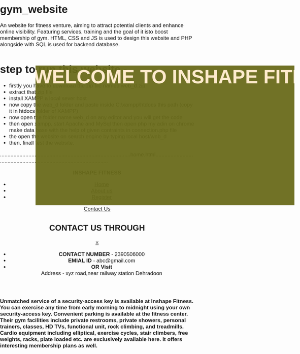 # gym_website
An website for fitness venture, aiming to attract potential clients and enhance online visibility. Featuring services, training and the goal of it isto boost membership of gym. HTML, CSS and JS is used to design this website and PHP alongside with SQL is used for backend database.
# step to run this website -
- firstly you have to download the zip file named web_d.zip
- extract that zip file
- install XAMPP a local sever host
- now copy the web_d folder and paste inside C:\xampp\htdocs this path (copy it in htdocs folder of XAMPP)
- now open the folder name web_d on any editor and you will get the code
- then open xampp, start Apache and MySql then open php my adin on chrome make data base with the help of given contraints in connection.php file
- the open the website on search engine by typing local host/web_d
- then, finall test the website.


.......................................................................................home.html.................................................................................................


<!DOCTYPE html>
<html lang="en">
  <head>
    <meta charset="UTF-8" />
    <meta http-equiv="X-UA-Compatible" content="IE=edge" />
    <meta name="viewport" content="width=device-width, initial-scale=1.0" />
    <title>INSHAPE FITNESS</title>
  </head>
  <link rel="stylesheet" href="css/style.css" />
  <style>
    body {
      font-family: "Roboto Mono", monospace;
      font-family: "Rubik", sans-serif;
      margin: 0px;
      padding: 0px;
      background: url("img/bg.jpg");
    }
    #page-container {
  position: relative;
  min-height: 160%;
}

#content-wrap {
  min-height: 160%;   /* Footer height */
}
#footer .fb {
background-color: rgba(26, 25, 25, 0.87);
color: blanchedalmond;
height: 30px;
text-align: center;
position: absolute;
bottom: 0px;
left: 0px;
padding-top: 20px;
width: 100%;
}
.h3 {
  background-color: #6a6b1bf2;;
    color: blanchedalmond;
    text-align: center;
    position: absolute;
    top: 160px;
    left: 112px;
    width: 85%;
    height: 11%;
    font-size: 61px;
    behavior: alternate;
    direction: left;
}
  </style>
  <body>
    <header class="header">
      <!-- left for logo -->
      <div class="left">
        <img
          src="https://inshape.net/wp-content/uploads/2019/04/cropped-logo-1-142x100.png"
          alt=""
        />
        <div><b> INSHAPE FITNESS</b></div>
      </div>
      <!-- mid for nav -->
      <div class="mid">
        <ul class="navbar">
          <li><a href="home.html">Home</a></li>
          <li><a href="about us.html">About us</a></li>
          <li><a href="register.html">Register</a></li>
        </ul>
      </div>
      <!-- right for buttons -->
      <div class="right">
        <a class="btn" href="#popup1">Contact Us</a>
      </div>
      <div id="popup1" class="overlay">
        <div class="popup">
          <h2>CONTACT US THROUGH</h2>
          <a class="close" href="#">&times;</a>
          <div class="content">
            <ul>
              <li><b>CONTACT NUMBER</b> - 2390506000</li>
              <li><b>EMIAL ID</b> - abc@gmail.com</li>
              <li>
                <b>OR Visit</b> <br />
                Address - xyz road,near railway station Dehradoon
              </li>
            </ul>
          </div>
        </div>
      </div>
    </header>
    <h3 class="h3">
      <marquee behavior="alternate" direction="left">
        WELCOME TO INSHAPE FITNESS
      </marquee>
    </h3>
    <div class="paragraph">
        <img
          src="https://www.bodybuilding.com/images/2021/march/what-is-the-best-5-day-workout-split-header-960x540.jpg"
          alt=""
          align="right"
        />
        <p>
          <b>
            Unmatched service of a security-access key is available at Inshape
            Fitness. You can exercise any time from early morning to midnight
            using your own security-access key. Convenient parking is available at
            the fitness center. Their gym facilities include private restrooms,
            private showers, personal trainers, classes, HD TVs, functional unit,
            rock climbing, and treadmills. Cardio equipment including elliptical,
            exercise cycles, stair climbers, free weights, racks, plate loaded
            etc. are exclusively available here. It offers interesting membership
            plans as well.
          </b>
        </p>
      </div>
      <div id="page-container">
        <div id="content-wrap">
          <!-- all other page content -->
        </div>
        <footer id="footer">
          <div class="fb">
            &copy; Inshape Fitness (designed by amitesh)
            </div>
        </footer>
        </div>
    </body>
    </html>


.......................................................................................about.html.................................................................................................


<!DOCTYPE html>
<html lang="en">
  <head>
    <meta charset="UTF-8" />
    <meta http-equiv="X-UA-Compatible" content="IE=edge" />
    <meta name="viewport" content="width=device-width, initial-scale=1.0" />
    <title>Inshape Fitness</title>
  </head>
  <link rel="stylesheet" href="css/style.css" />
  <link rel="stylesheet" href="start.html">
  <style>
        body {
      font-family: "Roboto Mono", monospace;
      font-family: "Rubik", sans-serif;
      margin: 0px;
      padding: 0px;
      background: rgb(3, 96, 112);
      height: 160%;
    }
    .aboutus {
    margin: 190px 0px;
    padding: 200px 0px;
    background-color: rgba(34, 30, 30, 0.911);
    height: 795px;
}
.aboutus .h1 {
  font-size: 52px;
    color: #06D85F;
    font-family: "Apple Chancery", cursive;
    margin: -205px 0px;
    padding: 25px 0px;
    width: 100%;
    text-align: center;
    height: 100px;
}
.about1 img {
  height: 247px;
    padding: -1px 10px;
    margin: 242px -18px;
}
.about1 p {
  height: 209px;
    text-align: left;
    padding: -5px 358px;
    margin: -475px 504px;
    width: 46%;
    font-size: 22px;
    font-style: italic;
    background-color: rgba(243, 116, 42, 0.712);
}
.about2 img {
  height: 311px;
    padding: -81px 0px;
    margin: -24px 0px;
}
.about2 p {
  height: 256px;
    text-align: left;
    padding: 3px 10px;
    margin: 570px 61px;
    width: 55%;
    font-size: 22px;
    font-style: italic;
    background-color: rgba(240, 255, 240, 0.671);
}
.about3 img {
  height: 311px;
    padding: 7px 0px;
    margin: -51px 0px;
}
.about3 p {
  height: 232px;
    text-align: left;
    padding: 3px 0px;
    margin: -451px 526px;
    width: 48%;
    font-size: 22px;
    font-style: italic;
    background-color: rgba(59, 202, 23, 0.671);
}
#page-container {
  position: relative;
  min-height: 160%;
}

#content-wrap {
  min-height: 160%;   /* Footer height */
}

#footer {
  position: absolute;
  background-color: black;
  bottom: 0;
  width: 100%;
  height: 40%           /* Footer height */
}
#footer .fb {
background-color: rgba(26, 25, 25, 0.87);
color: blanchedalmond;
height: 30px;
text-align: center;
position: absolute;
bottom: 0px;
left: 0px;
padding-top: 20px;
width: 100%;
}
.h2 {
  background-color: rgba(26, 25, 25, 0.87);
    color: blanchedalmond;
    text-align: center;
    position: absolute;
    bottom: 377px;
    left: 0px;
    width: 100%;
    height: 16%;
    font-size: 61px;
}
.slideshow {
  position: absolute;
    bottom: 362px;
    left: 377px;
    width: 580px;
    height: 12%;
}
.numbertext {
  color: #f2f2f2;
  font-size: 12px;
  padding: 8px 12px;
  position: absolute;
  top: 0;
  background-color: blue;
}
.dotcls {
  position: absolute;
    bottom: 62px;
    left: 560px;
}
.dot {
  height: 17px;
  width: 17px;
  background-color: #bbb;
  border-radius: 50%;
  display: inline-block;
  transition: background-color 0.6s ease;
}
.active {
  background-color: red;
}

/* Fading animation */
.fade {
  -webkit-animation-name: fade;
  -webkit-animation-duration: 1.5s;
  animation-name: fade;
  animation-duration: 1.5s;


@-webkit-keyframes fade {
  from {opacity: .4} 
  to {opacity: 1}
}

@keyframes fade {
  from {opacity: .4} 
  to {opacity: 1}
}

/* On smaller screens, decrease text size */
@media only screen and (max-width: 300px) {
  .text {font-size: 11px}
}
}
</style>
  <body>
    <header class="header">
      <!-- left for logo -->
      <div class="left">
        <img
          src="https://inshape.net/wp-content/uploads/2019/04/cropped-logo-1-142x100.png"
          alt=""
        />
        <div><b> INSHAPE FITNESS</b></div>
      </div>
      <!-- mid for nav -->
      <div class="mid">
        <ul class="navbar">
          <li><a href="home.html">Home</a></li>
          <li><a href="about us.html">About us</a></li>
          <li><a href="register.html">Register</a></li>
        </ul>
      </div>
      <!-- right for buttons -->
      <div class="right">
        <a class="btn" href="#popup1">Contact Us</a>
      </div>
      <div id="popup1" class="overlay">
        <div class="popup">
          <h2>CONTACT US THROUGH</h2>
          <a class="close" href="#">&times;</a>
          <div class="content">
            <ul>
              <li><b>CONTACT NUMBER</b> - 2390506000</li>
              <li><b>EMIAL ID</b> - abc@gmail.com</li>
              <li>
                <b>OR Visit</b> <br />
                Address - xyz road,near railway station Dehradoon
              </li>
            </ul>
          </div>
        </div>
      </div>
    </header>
    <div class="aboutus">
      <h1 class="h1">
        ABOUT US
      </h1>
    <div class="about1">
      <img src="img/gbbb.jpg" alt="" />
      <p> <b>What we do -</b> <br>
        We want to help you live a fit and healthy lifestyle! We do this by helping you find the most suitable equipment for your home gym, studio or commercial gym, keeping your budget, lifestyle and fitness goals in mind. We stock a wide range of gym equipment, with strength equipment, cardio, cross training and so much more. Our awesome team is always keen to help, so please call us to discuss your needs.</p>
    </div>
 <div class="about2">
   <img src="img/gb.jpg" alt="" align="right">
   <p><b> Our Customer Service -</b><br>
    At Gym and Fitness, customers are at the centre of what we do and why we do it! We have a team of knowledgeable sales representatives who are ready to assist you with your gym equipment needs. Our crew will be able to answer your questions from honest product information to the best way to integrate a piece of equipment into your workout routine. We work hard to ensure we have strong relationships with our suppliers, bringing you the best possible prices in the industry. In fact, if you find a better price on one of our core range of products, we will match it as a part of our brand promises.
   </p>
 </div>
 <div class="about3">
  <img src="img/bagg.jpg" alt="" align="left">
  <p><b>Our Gym Culture -</b><br>
    At Gym and Fitness, we believe that building a positive culture is incredibly important. The business is underpinned by six core values which speak of our commitment to our customers, staff, the industry and our business as a whole. We believe in encouraging, supporting, challenging, learning and growing to be the best. At Gym and Fitness, every morsel of feedback is a nugget of shiny gold because it gives us the opportunity to provide the best customer experience.
  </p>
</div>
<div id="page-container">
  <div id="content-wrap">
    <!-- all other page content -->
  </div>
  <footer id="footer">
    <div class="fc">
      <h2 class="h2">
        IMAGE GALLERY
      </h2>
      <div class="slideshow">
        <div class="mySlides fade">
          <div class="numbertext">1 / 10</div>
          <img src="https://i.pinimg.com/originals/bb/e6/8f/bbe68fac212892b1b9488f70ffe6e457.jpg" style="width:100%">
        </div>
        
        <div class="mySlides fade">
          <div class="numbertext">2 / 10</div>
          <img src="https://gymequipmentcenter.com/wp-content/uploads/guide/Elliptical-Machine.jpg" style="width:100%">
        </div>
        
        <div class="mySlides fade">
          <div class="numbertext">3 / 10</div>
          <img src="https://i.pinimg.com/originals/86/76/66/8676664769ea50039efac13a33ec1f3d.jpg" style="width:100%">
        </div>

        <div class="mySlides fade">
          <div class="numbertext">4 / 10</div>
          <img src="https://gymequipmentcenter.com/wp-content/uploads/guide/Treadmill.jpg" style="width:100%">
        </div>
        
        <div class="mySlides fade">
          <div class="numbertext">5 / 10</div>
          <img src="https://gymequipmentcenter.com/wp-content/uploads/guide/Dumb-Bells.jpg" style="width:100%">
        </div>

        <div class="mySlides fade">
          <div class="numbertext">6 / 10</div>
          <img src="https://www.muscleandfitness.com/wp-content/uploads/2018/11/Group-Fitness-Class-Performing-A-Variety-Of-Exercises-1.jpg?quality=86&strip=all" style="width:100%">
        </div>

        <div class="mySlides fade">
          <div class="numbertext">7 / 10</div>
          <img src="http://leisureopportunities.co.uk/images/imagesX/HIGH343934_43898_497850.jpg" style="width:100%">
        </div>

        <div class="mySlides fade">
          <div class="numbertext">8 / 10</div>
          <img src="https://encrypted-tbn0.gstatic.com/images?q=tbn:ANd9GcRelcpmLDDDkEw4lpE-gMpAsYXysA3atl3qPEJH8hJOadh7q1lMLqN5oqlyRClkJ_TT_ok&usqp=CAU" style="width:100%">
        </div>

        <div class="mySlides fade">
          <div class="numbertext">9 / 10</div>
          <img src="https://c.files.bbci.co.uk/3250/production/_114908821_gyms201.jpg" style="width:100%">
        </div>

        <div class="mySlides fade">
          <div class="numbertext">10 / 10</div>
          <img src="https://images.indianexpress.com/2020/01/tips-for-gym-beginners_759.jpg" style="width:100%">
        </div>

      </div>
        <br>
        
        <div class="dotcls">
          <span class="dot"></span> 
          <span class="dot"></span> 
          <span class="dot"></span> 
          <span class="dot"></span> 
          <span class="dot"></span> 
          <span class="dot"></span> 
          <span class="dot"></span> 
          <span class="dot"></span> 
          <span class="dot"></span> 
          <span class="dot"></span> 
        </div>
    </div>
        <div class="fb">
        &copy; Inshape Fitness (designed by amitesh)
        </div>
</footer>
</div>
  
<script>
  var slideIndex = 0;
  showSlides();
  
  function showSlides() {
    var i;
    var slides = document.getElementsByClassName("mySlides");
    var dots = document.getElementsByClassName("dot");
    for (i = 0; i < slides.length; i++) {
      slides[i].style.display = "none";  
    }
    slideIndex++;
    if (slideIndex > slides.length) {slideIndex = 1}    
    for (i = 0; i < dots.length; i++) {
      dots[i].className = dots[i].className.replace(" active", "");
    }
    slides[slideIndex-1].style.display = "block";  
    dots[slideIndex-1].className += " active";
    setTimeout(showSlides, 2000); // Change image every 2 seconds
  }
  </script>
  </body>
  </html>


.......................................................................................payment.html.................................................................................................


<!DOCTYPE html>
<html lang="en">
<head>
    <meta charset="UTF-8">
    <meta http-equiv="X-UA-Compatible" content="IE=edge">
    <meta name="viewport" content="width=device-width, initial-scale=1.0">
    <title>PayUbiz</title>
    <link rel="stylesheet" href="https://cdnjs.cloudflare.com/ajax/libs/font-awesome/4.7.0/css/font-awesome.min.css">
</head>
<style>
body {
  font-family: "Roboto Mono", monospace;
  font-family: "Rubik", sans-serif;
  font-family: Arial;
  font-size: 17px;
  padding: 8px;
}

* {
  box-sizing: border-box;
}

.row {
  display: -ms-flexbox; /* IE10 */
  display: flex;
  -ms-flex-wrap: wrap; /* IE10 */
  flex-wrap: wrap;
  margin: 0 -16px;
}
.col-50 {
  -ms-flex: 50%; /* IE10 */
  flex: 50%;
}
.col-50 {
  padding: 0 16px;
}
input[type=text] {
  width: 100%;
  margin-bottom: 20px;
  padding: 12px;
  border: 1px solid #ccc;
  border-radius: 3px;
}

label {
  margin-bottom: 10px;
  display: block;
}

.icon-container {
  margin-bottom: 20px;
  padding: 7px 0;
  font-size: 24px;
}

.btn {
  background-color: #04AA6D;
  color: white;
  padding: 12px;
  margin: 10px 0;
  border: none;
  width: 100%;
  border-radius: 3px;
  cursor: pointer;
  font-size: 17px;
}

.btn:hover {
  background-color: #45a049;
}
@media (max-width: 800px) {
  .row {
    flex-direction: column-reverse;
  }
}
</style>
<body>
    <div class="col-50">
        <h1>Pay Now</h1>
        <label for="fname">Accepted Cards</label>
        <div class="icon-container">
          <i class="fa fa-cc-visa" style="color:navy;"></i>
          <i class="fa fa-cc-amex" style="color:blue;"></i>
          <i class="fa fa-cc-mastercard" style="color:red;"></i>
          <i class="fa fa-cc-discover" style="color:orange;"></i>
        </div>
        <label for="cname">Name on Card</label>
        <input type="text" id="cname" name="cardname" placeholder="ABC XYZ">
        <label for="ccnum">Credit card number</label>
        <input type="text" id="ccnum" name="cardnumber" placeholder="1111-2222-3333-4444">
        <label for="expmonth">Exp Month</label>
        <input type="text" id="expmonth" name="expmonth" placeholder="JULY">
        <div class="row">
          <div class="col-50">
            <label for="expyear">Exp Year</label>
            <input type="text" id="expyear" name="expyear" placeholder="2018">
          </div>
          <div class="col-50">
            <label for="cvv">CVV</label>
            <input type="text" id="cvv" name="cvv" placeholder="352">
          </div>
        </div>
    <input type="submit" value="PAY" class="btn">
</div>
</body>


.......................................................................................register.html.................................................................................................


<!DOCTYPE html>
<html lang="en">
  <head>
    <meta charset="UTF-8" />
    <meta http-equiv="X-UA-Compatible" content="IE=edge" />
    <meta name="viewport" content="width=device-width, initial-scale=1.0" />
    <title>Inshape Fitness</title>
  </head>
  <link rel="stylesheet" href="css/style.css" />
  <link rel="stylesheet" href="connection.php">
  <style>
    body {
      font-family: "Roboto Mono", monospace;
      font-family: "Rubik", sans-serif;
      margin: 0px;
      padding: 0px;
      background: url("img/formbg.jpg");
    }
    .container {
      padding: 124px 83px;
      margin: 14px 52px;
      width: 80%;
      border-radius: 20px;
      color: #32dcad;
      font-size: 20px;
    }
    .container h1 {
      text-align: center;
    }

    .submit {
      font-size: 30px;
      background-color: rgb(4, 54, 49);
      border: 2px solid red;
      width: 30%;
      color: white;
      margin: 29px 430px;
      padding: 12px 19px;
      border-radius: 10px;
      cursor: pointer;
    }
    .submit:hover {
      text-decoration: underline;
      background-color: brown;
    }
    #page-container {
      position: relative;
      min-height: 160%;
    }

    #content-wrap {
      min-height: 160%; /* Footer height */
    }
    #footer .fb {
      background-color: rgba(26, 25, 25, 0.87);
      color: blanchedalmond;
      height: 30px;
      text-align: center;
      position: absolute;
      bottom: 0px;
      left: 0px;
      padding-top: 20px;
      width: 100%;
    }
  </style>
  <body>
    <header class="header">
      <!-- left for logo -->
      <div class="left">
        <img
          src="https://inshape.net/wp-content/uploads/2019/04/cropped-logo-1-142x100.png"
          alt=""
        />
        <div><b> INSHAPE FITNESS</b></div>
      </div>
      <!-- mid for nav -->
      <div class="mid">
        <ul class="navbar">
          <li><a href="home.html">Home</a></li>
          <li><a href="about us.html">About us</a></li>
          <li><a href="register.html">Register</a></li>
        </ul>
      </div>
      <!-- right for buttons -->
      <div class="right">
        <a class="btn" href="#popup1">Contact Us</a>
      </div>
      <div id="popup1" class="overlay">
        <div class="popup">
          <h2>CONTACT US THROUGH</h2>
          <a class="close" href="#">&times;</a>
          <div class="content">
            <ul>
              <li><b>CONTACT NUMBER</b> - 2390506000</li>
              <li><b>EMIAL ID</b> - abc@gmail.com</li>
              <li>
                <b>OR Visit</b> <br />
                Address - xyz road,near railway station Dehradoon
              </li>
            </ul>
          </div>
        </div>
      </div>
    </header>
    <div class="container">
      <h1><u> Fill form to join us </u></h1>
      <form action="connection.php" method="POST">
        <div class="form group">
          <label for="fname">First name:</label><br />
          <input
            type="text"
            id="fname"
            name="FirstName"
            placeholder="enter your first name"
          /><br />
          <label for="lname">Last name:</label><br />
          <input
            type="text"
            id="lname"
            name="LastName"
            placeholder="enter your last name"
          /><br />
          <label for="phone">CONTACT NUMBER:</label><br />
            <input
            type="tel"
            id="phone"
            name="ContactNumber"
            placeholder="Contact number"
          /><br />
          <label for="E-id">Email id:</label><br />
          <input
            type="email"
            id="email"
            name="EMAIL"
            placeholder="enter your email"
          /><br />
          <label for="bday">Birthday:</label><br />
          <input
            type="date"
            id="birthday"
            name="BIRTHDAY"
            placeholder="enter dob"
          /><br />
          <label for="hgt">Height:</label><br />
          <input
            type="centimeter"
            id="height"
            name="HEIGHT"
            placeholder="height in cm"
          /><br />
          <label for="wgt">Weight:</label><br />
          <input
            type="kilogram"
            id="weight"
            name="WEIGHT"
            placeholder="weight in kg"
          /><br />
          <label for="Gender">Gender:</label><br />
          <input type="radio" id="male" name="GENDER" value="M" />
          <label for="male">Male</label><br />
          <input type="radio" id="female" name="GENDER" value="F />
          <label for="female">Female</label><br />
          <input type="radio" id="other" name="GENDER" value="O" />
          <label for="other">Other</label><br /><br />
          <button class="1">Submit</button>
          <button class="1">Reset></button>
        </div>
      </form>
      <div>
        <a href="payment.html">
          <button class="submit">PROCEED TO PAY</button>
        </a>
      </div>
    </div>
    <div id="page-container">
      <div id="content-wrap">
        <!-- all other page content -->
      </div>
      <footer id="footer">
        <div class="fb">&copy; Inshape Fitness (designed by amitesh)</div>
      </footer>
    </div>
  </body>
</html>


.......................................................................................style.css....................................................................................................


.left {
  color: seashell;
  position: absolute;
  left: 40px;
  top: -8px;
  display: inline-block;
  position: fixed;
}
.left img {
  width: 96px;
  padding: 9px 36px;
}
.left div {
  line-height: 0;
  font-size: 22px;
  color: white
}
.left div:hover {
  background-color: rgb(29, 3, 29);
  text-decoration: underline;
}
.mid {
  color: seashell;
  display: block;
  width: 40%;
  height: 89px;
  left: 394px;
  right: 70px;
  top: 0px;
  background-color: #f50808b8;
  position: fixed;
}
.right {
  color: seashell;
  position: absolute;
  right: -10px;
  top: 25px;
  display: inline-block;
  position: fixed;
}
.btn {
  font-family: "Roboto Mono", monospace;
  font-family: "Rubik", sans-serif;
  font-size: 30px;
  background-color: #f50808b8;
  color: white;
  margin: 100px 57px;
  padding: 12px 11px;
  border-radius: 35px;
  cursor: pointer;
}
.btn:hover {
  text-decoration: underline;
  background-color: rgba(63, 8, 63, 0.753);
}
.overlay {
  position: fixed;
  top: 0;
  bottom: 0;
  left: 0;
  right: 0;
  background: rgba(0, 0, 0, 0.7);
  transition: opacity 500ms;
  visibility: hidden;
  opacity: 0;
}
.overlay:target {
  visibility: visible;
  opacity: 1;
}

.popup {
  margin: 60px 961px;
    padding: 20px;
    background: rgba(255, 255, 255, 0.651);
    border-radius: 5px;
    width: 25%;
    position: relative;
    transition: all 5s ease-in-out;
}

.popup h2 {
  margin-top: 0;
  color: #333;
  font-family: Tahoma, Arial, sans-serif;
}
.popup .close {
  position: absolute;
  top: 20px;
  right: 30px;
  transition: all 200ms;
  font-size: 30px;
  font-weight: bold;
  text-decoration: none;
  color: #333;
}
.popup .close:hover {
  color: #06D85F;
}
.popup .content {
  max-height: 30%;
  overflow: auto;
}

@media screen and (max-width: 700px){
  .box{
    width: 70%;
  }
  .popup{
    width: 70%;
  }
}
.navbar {
  display: inline-block;
}
.navbar li {
  font-size: 30px;
  padding: 11px 0px;
  display: inline-block;
}
.navbar li a {
  color: seashell;
  padding: 33px 23px;
  text-decoration: none;
}
.navbar li a:hover,
.navbar li a.active {
  text-decoration: underline;
  color: slategrey;
}
.navbar li a.active {
  color: slategrey;
}
.aboutus .h1{
  font-size: 30px;
  color: #06D85F;
  position: relative;
  margin-top: 0px;
  margin-right: 0px;
}
.paragraph {
  font-size: 25px;
  font-style: normal;
  color: rgb(200, 255, 0);
  background-color: rgb(3 4 2 / 79%);
  padding: 40px 135px;
  margin: 348px 0px;
  width: 80%;
}
.paragraph img {
  height: 570px;
  width: 103%;
  padding: 0px 0px;
}
.paragraph p {
  text-align: center;
  line-height: 34px;
}


.......................................................................................connection.php................................................................................................


<?php
$FirstName = $_POST['FirstName'];
$LastName = $_POST['LastName'];
$ContactNumber= $_POST['ContactNumber'];
$EMAIL= $_POST['EMAIL'];
$BIRTHDAY = $_POST['BIRTHDAY'];
$HEIGHT = $_POST['HEIGHT'];
$WEIGHT= $_POST['WEIGHT'];
$GENDER= $_POST['GENDER'];

//DATABASE CONNECTION
$conn = new mysqli('localhost','root','','gym_website');
if($conn->connect_error){
    die('Connection Failed : '.$conn->connect_error);
}else{
    $stmt = $conn->prepare("insert into registration_db(FirstName, LastName, ContactNumber, EMAIL, BIRTHDAY, HEIGHT, WEIGHT, GENDER) values(?, ?, ?, ?, ?, ?, ?, ?)");
    $stmt ->bind_param("ssisssss",$FirstName, $LastName, $ContactNumber, $EMAIL, $BIRTHDAY, $HEIGHT, $WEIGHT, $GENDER);
    $stmt->execute();
    echo "registration successfull";
    $stmt ->close();
    $conn ->close();
}

?>



